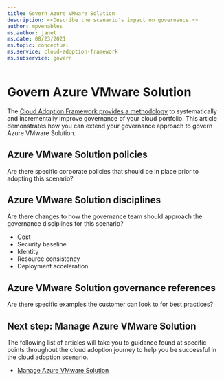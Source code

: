 ```yaml
---
title: Govern Azure VMware Solution
description: <<Describe the scenario's impact on governance.>>
author: mpvenables
ms.author: janet
ms.date: 08/23/2021
ms.topic: conceptual
ms.service: cloud-adoption-framework
ms.subservice: govern
---
```


# Govern Azure VMware Solution

The [Cloud Adoption Framework provides a methodology](../../govern/index.md) to systematically and incrementally improve governance of your cloud portfolio. This article demonstrates how you can extend your governance approach to govern Azure VMware Solution.

## Azure VMware Solution policies

Are there specific corporate policies that should be in place prior to adopting this scenario?

## Azure VMware Solution disciplines

Are there changes to how the governance team should approach the governance disciplines for this scenario?

- Cost
- Security baseline
- Identity
- Resource consistency
- Deployment acceleration

## Azure VMware Solution governance references

Are there specific examples the customer can look to for best practices?

## Next step: Manage Azure VMware Solution

The following list of articles will take you to guidance found at specific points throughout the cloud adoption journey to help you be successful in the cloud adoption scenario.

- [Manage Azure VMware Solution](./manage.md)

